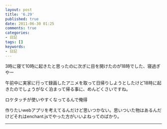 ```yaml
---
layout: post
title: '6.29'
published: true
date: 2011-06-30 01:25
comments: true
categories:
- 日記
tags: []
keywords:
- 日記
---
```

3時に寝て10時に起きたと思ったのに次ぎに目を開けたのが18時でした、寝過ぎやー

午前中に実家に行って録画したアニメを取って日帰りしようとしたけど18時に起きたのでしょうがなく泊まって帰る事に、めんどくさいですね。

ロケタッチが使いやすくなってるんで俺得

作りたいwebアプリを考えてるんだけど思いつかない。思いついた物はあるんだけどそれはenchant.jsでやった方がいいよねってのばかり。

---


